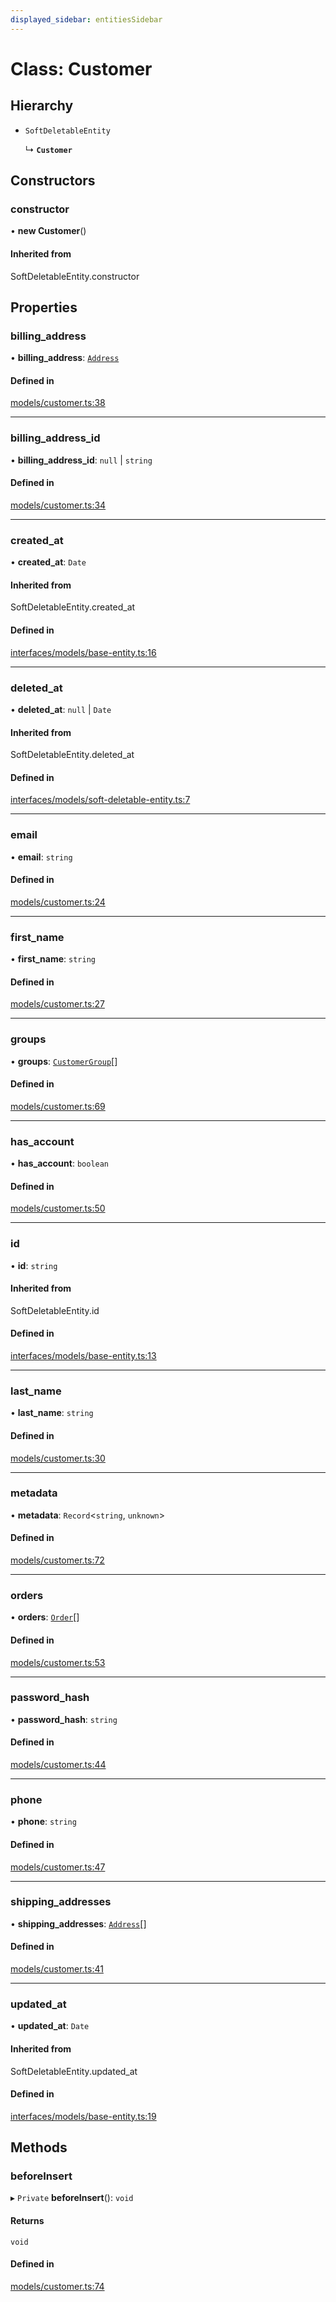 ```yaml
---
displayed_sidebar: entitiesSidebar
---
```


# Class: Customer

## Hierarchy

- `SoftDeletableEntity`

  ↳ **`Customer`**

## Constructors

### constructor

• **new Customer**()

#### Inherited from

SoftDeletableEntity.constructor

## Properties

### billing\_address

• **billing\_address**: [`Address`](Address.md)

#### Defined in

[models/customer.ts:38](https://github.com/medusajs/medusa/blob/35df4962f/packages/medusa/src/models/customer.ts#L38)

___

### billing\_address\_id

• **billing\_address\_id**: ``null`` \| `string`

#### Defined in

[models/customer.ts:34](https://github.com/medusajs/medusa/blob/35df4962f/packages/medusa/src/models/customer.ts#L34)

___

### created\_at

• **created\_at**: `Date`

#### Inherited from

SoftDeletableEntity.created\_at

#### Defined in

[interfaces/models/base-entity.ts:16](https://github.com/medusajs/medusa/blob/35df4962f/packages/medusa/src/interfaces/models/base-entity.ts#L16)

___

### deleted\_at

• **deleted\_at**: ``null`` \| `Date`

#### Inherited from

SoftDeletableEntity.deleted\_at

#### Defined in

[interfaces/models/soft-deletable-entity.ts:7](https://github.com/medusajs/medusa/blob/35df4962f/packages/medusa/src/interfaces/models/soft-deletable-entity.ts#L7)

___

### email

• **email**: `string`

#### Defined in

[models/customer.ts:24](https://github.com/medusajs/medusa/blob/35df4962f/packages/medusa/src/models/customer.ts#L24)

___

### first\_name

• **first\_name**: `string`

#### Defined in

[models/customer.ts:27](https://github.com/medusajs/medusa/blob/35df4962f/packages/medusa/src/models/customer.ts#L27)

___

### groups

• **groups**: [`CustomerGroup`](CustomerGroup.md)[]

#### Defined in

[models/customer.ts:69](https://github.com/medusajs/medusa/blob/35df4962f/packages/medusa/src/models/customer.ts#L69)

___

### has\_account

• **has\_account**: `boolean`

#### Defined in

[models/customer.ts:50](https://github.com/medusajs/medusa/blob/35df4962f/packages/medusa/src/models/customer.ts#L50)

___

### id

• **id**: `string`

#### Inherited from

SoftDeletableEntity.id

#### Defined in

[interfaces/models/base-entity.ts:13](https://github.com/medusajs/medusa/blob/35df4962f/packages/medusa/src/interfaces/models/base-entity.ts#L13)

___

### last\_name

• **last\_name**: `string`

#### Defined in

[models/customer.ts:30](https://github.com/medusajs/medusa/blob/35df4962f/packages/medusa/src/models/customer.ts#L30)

___

### metadata

• **metadata**: `Record`<`string`, `unknown`\>

#### Defined in

[models/customer.ts:72](https://github.com/medusajs/medusa/blob/35df4962f/packages/medusa/src/models/customer.ts#L72)

___

### orders

• **orders**: [`Order`](Order.md)[]

#### Defined in

[models/customer.ts:53](https://github.com/medusajs/medusa/blob/35df4962f/packages/medusa/src/models/customer.ts#L53)

___

### password\_hash

• **password\_hash**: `string`

#### Defined in

[models/customer.ts:44](https://github.com/medusajs/medusa/blob/35df4962f/packages/medusa/src/models/customer.ts#L44)

___

### phone

• **phone**: `string`

#### Defined in

[models/customer.ts:47](https://github.com/medusajs/medusa/blob/35df4962f/packages/medusa/src/models/customer.ts#L47)

___

### shipping\_addresses

• **shipping\_addresses**: [`Address`](Address.md)[]

#### Defined in

[models/customer.ts:41](https://github.com/medusajs/medusa/blob/35df4962f/packages/medusa/src/models/customer.ts#L41)

___

### updated\_at

• **updated\_at**: `Date`

#### Inherited from

SoftDeletableEntity.updated\_at

#### Defined in

[interfaces/models/base-entity.ts:19](https://github.com/medusajs/medusa/blob/35df4962f/packages/medusa/src/interfaces/models/base-entity.ts#L19)

## Methods

### beforeInsert

▸ `Private` **beforeInsert**(): `void`

#### Returns

`void`

#### Defined in

[models/customer.ts:74](https://github.com/medusajs/medusa/blob/35df4962f/packages/medusa/src/models/customer.ts#L74)
